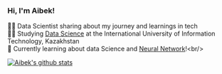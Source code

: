 <!-- Level 1: Simple bio and stats -->

### Hi, I'm Aibek!

👨‍💻 Data Scientist sharing about my journey and learnings in tech<br/>
👨‍🎓 Studying [Data Science]([https://youtu.be/Dd_4zfmY-aA?si=3NnnJ-j5ls7johlv](https://www.youtube.com/watch?v=1I9cJ6JH44I)) at the International University of Information Technology, Kazakhstan<br/>
💭 Currently learning about data Science and [Neural Network]([https://pudding.cool/2018/08/pockets/](https://news.mit.edu/2017/explained-neural-networks-deep-learning-0414))!<br/>

<!-- GitHub stats from https://github.com/anuraghazra/github-readme-stats -->
[![Aibek's github stats](https://github-readme-stats.vercel.app/api?username=AibekDS&count_private=true&show_icons=true&theme=radical&hide_rank=false)](https://github.com/anuraghazra/github-readme-stats)
